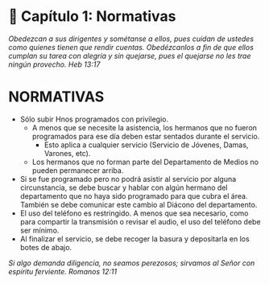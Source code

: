 # 📖 Capítulo 1: Normativas
*Obedezcan a sus dirigentes y sométanse a ellos, pues cuidan de ustedes como quienes tienen que rendir cuentas. Obedézcanlos a fin de que ellos cumplan su tarea con alegría y sin quejarse, pues el quejarse no les trae ningún provecho.
Heb 13:17*

# NORMATIVAS
* Sólo subir Hnos programados con privilegio.
  * A menos que se necesite la asistencia, los hermanos que no fueron programados para ese día deben estar sentados durante el servicio.
    * Esto aplica a cualquier servicio (Servicio de Jóvenes, Damas, Varones, etc).
  * Los hermanos que no forman parte del Departamento de Medios no pueden permanecer arriba.
* Si se fue programado pero no podrá asistir al servicio por alguna circunstancia, se debe buscar y hablar con algún hermano del departamento que no haya sido programado para que cubra el área. También se debe comunicar este cambio al Diácono del departamento.
* El uso del teléfono es restringido. A menos que sea necesario, como para compartir la transmisión o revisar el audio, el uso del teléfono debe ser mínimo.
* Al finalizar el servicio, se debe recoger la basura y depositarla en los botes de abajo.


*Si algo demanda diligencia, no seamos perezosos; sirvamos al Señor con espíritu ferviente.
Romanos 12:11*
